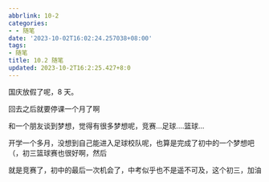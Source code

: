 ```yaml
---
abbrlink: 10-2
categories:
- - 随笔
date: '2023-10-02T16:02:24.257038+08:00'
tags:
- 随笔
title: 10.2 随笔
updated: 2023-10-2T16:2:25.427+8:0
---
```

国庆放假了呢，8 天。

回去之后就要停课一个月了啊

和一个朋友谈到梦想，觉得有很多梦想呢，竞赛...足球....篮球...

开学一个多月，没想到自己能进入足球校队呢，也算是完成了初中的一个梦想吧（，初三篮球赛也很好啊，然后

就是竞赛了，初中的最后一次机会了，中考似乎也不是遥不可及，这个初三，加油
